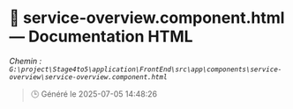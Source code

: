 # 📄 service-overview.component.html — Documentation HTML
*Chemin : `G:\project\Stage4to5\application\FrontEnd\src\app\components\service-overview\service-overview.component.html`*

> 🕒 Généré le 2025-07-05 14:48:26

